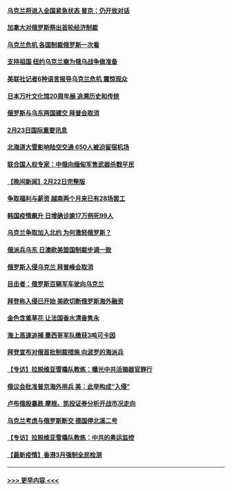 #### [乌克兰将进入全国紧急状态 普京：仍开放对话](../pages/prog202/a103355491.md?t=02240050) 
#### [加拿大对俄罗斯祭出首轮经济制裁](../pages/prog202/a103355461.md?t=02240050) 
#### [乌克兰危机 各国制裁俄罗斯一次看](../pages/prog202/a103355157.md?t=02240050) 
#### [支持祖国 纽约乌克兰裔为俄乌战争做准备](../pages/prog202/a103355290.md?t=02240050) 
#### [美联社记者6种语言报导乌克兰危机 震惊观众](../pages/prog202/a103355281.md?t=02240050) 
#### [日本万叶文化馆20周年展 追溯历史和传统](../pages/prog202/a103355366.md?t=02240050) 
#### [俄罗斯与乌东两国建交 拜普会取消](../pages/prog202/a103355320.md?t=02240050) 
#### [2月23日国际重要讯息](../pages/prog202/a103355318.md?t=02240050) 
#### [北海道大雪影响陆空交通 650人被迫留宿机场](../pages/prog202/a103355229.md?t=02240050) 
#### [联合国人权专家：中俄向缅甸军售武器杀戮平民](../pages/prog202/a103355205.md?t=02240050) 
#### [【晚间新闻】2月22日完整版](../pages/prog202/a103355048.md?t=02240050) 
#### [争取福利与薪资 越南两个月来已有28场罢工](../pages/prog202/a103355143.md?t=02240050) 
#### [韩国疫情飙升 日增确诊逾17万例死99人](../pages/prog202/a103355141.md?t=02240050) 
#### [乌克兰争取加入北约 为何激怒俄罗斯？](../pages/prog202/a103355123.md?t=02240050) 
#### [俄派兵乌东 日澳欧美盟国制裁步调一致](../pages/prog202/a103354884.md?t=02240050) 
#### [俄罗斯入侵乌克兰 拜普峰会取消](../pages/prog202/a103355077.md?t=02240050) 
#### [目击者：俄罗斯百辆军车驶向乌克兰](../pages/prog202/a103355021.md?t=02240050) 
#### [拜登称入侵已开始 美欧切断俄罗斯海外融资](../pages/prog202/a103354958.md?t=02240050) 
#### [金色含羞草花 让法国香水清香隽永](../pages/prog202/a103354836.md?t=02240050) 
#### [海上高速追捕 墨西哥军队缴获3吨可卡因](../pages/prog202/a103354780.md?t=02240050) 
#### [拜登宣布对俄首批制裁措施 向波罗的海派兵](../pages/prog202/a103354732.md?t=02240050) 
#### [【专访】拉脱维亚雪橇队教练：曝光中共活摘器官罪行](../pages/prog202/a103354772.md?t=02240050) 
#### [俄议会批准普京海外用兵 美：此举构成“入侵”](../pages/prog202/a103354715.md?t=02240050) 
#### [卢布俄股暴跌 摩根、凯投证券分析开战市况走向](../pages/prog202/a103354521.md?t=02240050) 
#### [乌克兰考虑与俄罗斯断交 德国停北溪二号](../pages/prog202/a103354679.md?t=02240050) 
#### [【专访】拉脱维亚雪橇队教练：中共的奥运监控](../pages/prog202/a103354641.md?t=02240050) 
#### [【最新疫情】香港3月强制全民检测](../pages/prog202/a103354652.md?t=02240050) 

----
#### [ >>> 更早内容 <<< ](../indexes/prog202-earlier.md)
